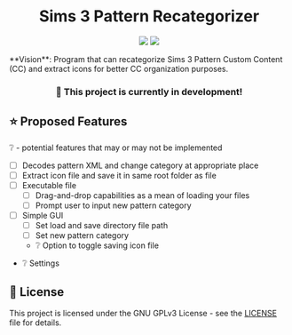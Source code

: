 <h1 align="center">Sims 3 Pattern Recategorizer</h1>
<p align="center">
  <img src="https://img.shields.io/badge/Python-FFD43B?style=for-the-badge&logo=python&logoColor=blue">
  <img src="https://img.shields.io/badge/.NET-512BD4?style=for-the-badge&logo=dotnet&logoColor=white">
</p>
**Vision**: Program that can recategorize Sims 3 Pattern Custom Content (CC) and extract icons for better CC organization purposes.

<br>
<h3 align="center">🔨 This project is currently in development!</h3>

## ⭐ Proposed Features ##
❔ - potential features that may or may not be implemented
* [ ] Decodes pattern XML and change category at appropriate place
* [ ] Extract icon file and save it in same root folder as file
* [ ] Executable file
  * [ ] Drag-and-drop capabilities as a mean of loading your files
  * [ ] Prompt user to input new pattern category
* [ ] Simple GUI
  * [ ] Set load and save directory file path
  * [ ] Set new pattern category
  * ❔ Option to toggle saving icon file
* ❔ Settings

## 📝 License ##
This project is licensed under the GNU GPLv3 License - see the [LICENSE](https://github.com/yauyenching/sims-3-pattern-recategorizer/blob/main/LICENSE) file for details.

